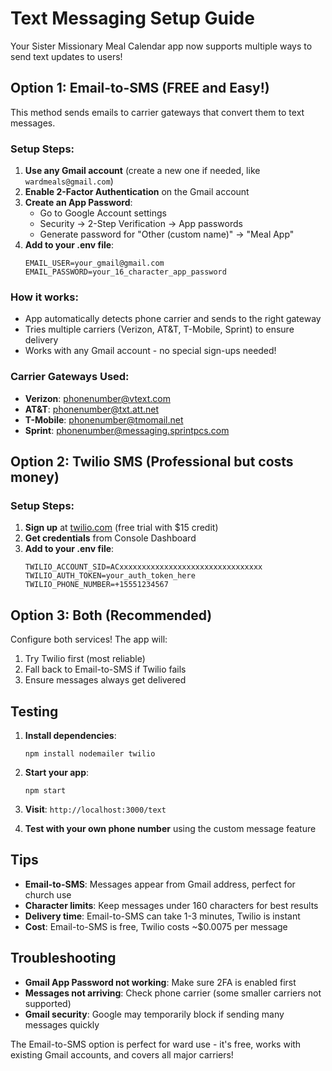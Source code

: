# Text Messaging Setup Guide

Your Sister Missionary Meal Calendar app now supports multiple ways to send text updates to users!

## Option 1: Email-to-SMS (FREE and Easy!)

This method sends emails to carrier gateways that convert them to text messages.

### Setup Steps:
1. **Use any Gmail account** (create a new one if needed, like `wardmeals@gmail.com`)
2. **Enable 2-Factor Authentication** on the Gmail account
3. **Create an App Password**:
   - Go to Google Account settings
   - Security → 2-Step Verification → App passwords
   - Generate password for "Other (custom name)" → "Meal App"
4. **Add to your .env file**:
   ```
   EMAIL_USER=your_gmail@gmail.com
   EMAIL_PASSWORD=your_16_character_app_password
   ```

### How it works:
- App automatically detects phone carrier and sends to the right gateway
- Tries multiple carriers (Verizon, AT&T, T-Mobile, Sprint) to ensure delivery
- Works with any Gmail account - no special sign-ups needed!

### Carrier Gateways Used:
- **Verizon**: phonenumber@vtext.com
- **AT&T**: phonenumber@txt.att.net  
- **T-Mobile**: phonenumber@tmomail.net
- **Sprint**: phonenumber@messaging.sprintpcs.com

## Option 2: Twilio SMS (Professional but costs money)

### Setup Steps:
1. **Sign up** at [twilio.com](https://www.twilio.com) (free trial with $15 credit)
2. **Get credentials** from Console Dashboard
3. **Add to your .env file**:
   ```
   TWILIO_ACCOUNT_SID=ACxxxxxxxxxxxxxxxxxxxxxxxxxxxxxxxx
   TWILIO_AUTH_TOKEN=your_auth_token_here
   TWILIO_PHONE_NUMBER=+15551234567
   ```

## Option 3: Both (Recommended)

Configure both services! The app will:
1. Try Twilio first (most reliable)
2. Fall back to Email-to-SMS if Twilio fails
3. Ensure messages always get delivered

## Testing

1. **Install dependencies**:
   ```
   npm install nodemailer twilio
   ```

2. **Start your app**:
   ```
   npm start
   ```

3. **Visit**: `http://localhost:3000/text`

4. **Test with your own phone number** using the custom message feature

## Tips

- **Email-to-SMS**: Messages appear from Gmail address, perfect for church use
- **Character limits**: Keep messages under 160 characters for best results
- **Delivery time**: Email-to-SMS can take 1-3 minutes, Twilio is instant
- **Cost**: Email-to-SMS is free, Twilio costs ~$0.0075 per message

## Troubleshooting

- **Gmail App Password not working**: Make sure 2FA is enabled first
- **Messages not arriving**: Check phone carrier (some smaller carriers not supported)
- **Gmail security**: Google may temporarily block if sending many messages quickly

The Email-to-SMS option is perfect for ward use - it's free, works with existing Gmail accounts, and covers all major carriers!
